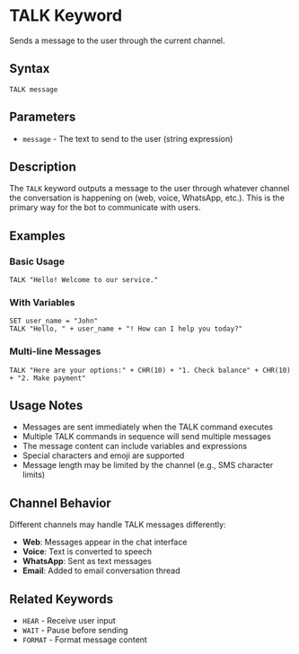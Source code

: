 # TALK Keyword

Sends a message to the user through the current channel.

## Syntax
```
TALK message
```

## Parameters
- `message` - The text to send to the user (string expression)

## Description
The `TALK` keyword outputs a message to the user through whatever channel the conversation is happening on (web, voice, WhatsApp, etc.). This is the primary way for the bot to communicate with users.

## Examples

### Basic Usage
```basic
TALK "Hello! Welcome to our service."
```

### With Variables
```basic
SET user_name = "John"
TALK "Hello, " + user_name + "! How can I help you today?"
```

### Multi-line Messages
```basic
TALK "Here are your options:" + CHR(10) + "1. Check balance" + CHR(10) + "2. Make payment"
```

## Usage Notes

- Messages are sent immediately when the TALK command executes
- Multiple TALK commands in sequence will send multiple messages
- The message content can include variables and expressions
- Special characters and emoji are supported
- Message length may be limited by the channel (e.g., SMS character limits)

## Channel Behavior

Different channels may handle TALK messages differently:

- **Web**: Messages appear in the chat interface
- **Voice**: Text is converted to speech
- **WhatsApp**: Sent as text messages
- **Email**: Added to email conversation thread

## Related Keywords
- `HEAR` - Receive user input
- `WAIT` - Pause before sending
- `FORMAT` - Format message content
